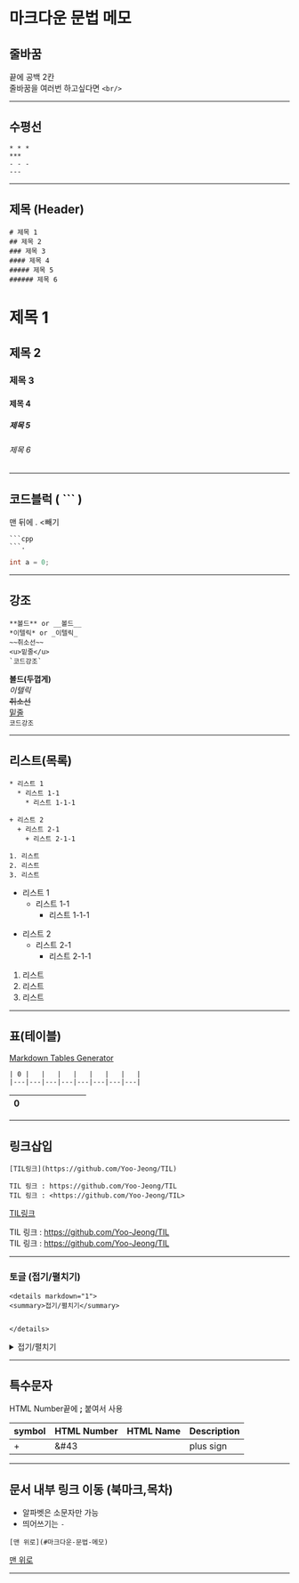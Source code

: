 # 마크다운 문법 메모

## 줄바꿈  
끝에 공백 2칸  
줄바꿈을 여러번 하고싶다면 `<br/>`

--- 

## 수평선  
```
* * *
***
- - -
---
```

---

## 제목 (Header)
```
# 제목 1
## 제목 2
### 제목 3
#### 제목 4
##### 제목 5
###### 제목 6
```
# 제목 1
## 제목 2
### 제목 3
#### 제목 4
##### 제목 5
###### 제목 6

---
  
## 코드블럭 ( ``` )
맨 뒤에 . <빼기
```
```cpp
```.
```
```cpp
int a = 0;
```


---  

## 강조
```
**볼드** or __볼드__  
*이텔릭* or _이텔릭_  
~~취소선~~
<u>밑줄</u>
`코드강조`
```
**볼드(두껍게)**  
*이텔릭*  
~~취소선~~  
<u>밑줄</u>  
`코드강조`

---
## 리스트(목록)
```
* 리스트 1
  * 리스트 1-1
    * 리스트 1-1-1

+ 리스트 2
  + 리스트 2-1
    + 리스트 2-1-1

1. 리스트
2. 리스트
3. 리스트
```

* 리스트 1
  * 리스트 1-1
    * 리스트 1-1-1

+ 리스트 2
  + 리스트 2-1
    + 리스트 2-1-1

1. 리스트
2. 리스트
3. 리스트

---

## 표(테이블)  
[Markdown Tables Generator](https://www.tablesgenerator.com/markdown_tables#)  

```
| 0 |   |   |   |   |   |   |   |
|---|---|---|---|---|---|---|---|
```
| 0 |   |   |   |   |   |   |   |
|---|---|---|---|---|---|---|---|
  


---

## 링크삽입  
```
[TIL링크](https://github.com/Yoo-Jeong/TIL)

TIL 링크 : https://github.com/Yoo-Jeong/TIL
TIL 링크 : <https://github.com/Yoo-Jeong/TIL>
```
[TIL링크](https://github.com/Yoo-Jeong/TIL)  

TIL 링크 : https://github.com/Yoo-Jeong/TIL  
TIL 링크 : <https://github.com/Yoo-Jeong/TIL>  

---

### 토글 (접기/펼치기)
```
<details markdown="1">
<summary>접기/펼치기</summary>


</details>
```
<details markdown="1">
<summary>접기/펼치기</summary>

hi👋


</details>

---

## 특수문자
HTML Number끝에 **;** 붙여서 사용

| symbol | HTML Number | HTML Name | Description |
|--------|-------------|-----------|-------------|
| +      | &#43        |           | plus sign   |

---

## 문서 내부 링크 이동 (북마크,목차)
* 알파벳은 소문자만 가능
* 띄어쓰기는 `-`
```
[맨 위로](#마크다운-문법-메모)
```
[맨 위로](#마크다운-문법-메모)  


---